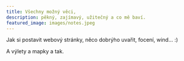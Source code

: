 ```yaml
---
title: Všechny možný věci,
description: pěkný, zajímavý, užitečný a co mě baví.
featured_image: images/notes.jpeg
---
```


Jak si postavit webový stránky, něco dobrýho uvařit, focení, wind... :)

A výlety a mapky a tak.
